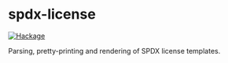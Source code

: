 # spdx-license

[![Hackage](https://img.shields.io/hackage/v/spdx-license.svg)](http://hackage.haskell.org/package/spdx-license)

Parsing, pretty-printing and rendering of SPDX license templates.

